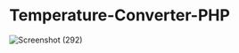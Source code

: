 # Temperature-Converter-PHP

![Screenshot (292)](https://user-images.githubusercontent.com/62478363/102205732-9737f780-3ef1-11eb-8b02-1741e6f2c8b1.png)
